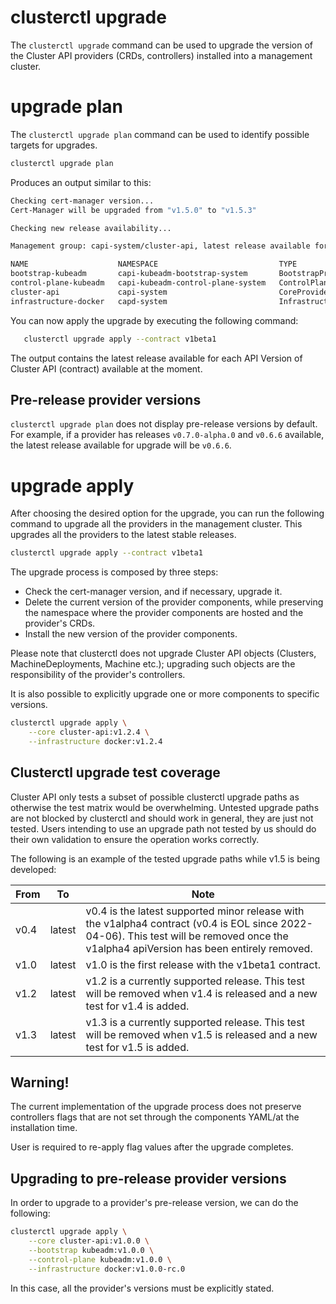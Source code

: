 # clusterctl upgrade

The `clusterctl upgrade` command can be used to upgrade the version of the Cluster API providers (CRDs, controllers)
installed into a management cluster.

# upgrade plan

The `clusterctl upgrade plan` command can be used to identify possible targets for upgrades.

```bash
clusterctl upgrade plan
```

Produces an output similar to this:

```bash
Checking cert-manager version...
Cert-Manager will be upgraded from "v1.5.0" to "v1.5.3"

Checking new release availability...

Management group: capi-system/cluster-api, latest release available for the v1beta1 API Version of Cluster API (contract):

NAME                    NAMESPACE                           TYPE                     CURRENT VERSION   NEXT VERSION
bootstrap-kubeadm       capi-kubeadm-bootstrap-system       BootstrapProvider        v0.4.0           v1.0.0
control-plane-kubeadm   capi-kubeadm-control-plane-system   ControlPlaneProvider     v0.4.0           v1.0.0
cluster-api             capi-system                         CoreProvider             v0.4.0           v1.0.0
infrastructure-docker   capd-system                         InfrastructureProvider   v0.4.0           v1.0.0
```

You can now apply the upgrade by executing the following command:

```bash
   clusterctl upgrade apply --contract v1beta1
```

The output contains the latest release available for each API Version of Cluster API (contract)
available at the moment.

<aside class="note">

<h1> Pre-release provider versions </h1>

`clusterctl upgrade plan` does not display pre-release versions by default. For
example, if a provider has releases `v0.7.0-alpha.0` and `v0.6.6` available, the latest
release available for upgrade will be `v0.6.6`.

</aside>

# upgrade apply

After choosing the desired option for the upgrade, you can run the following
command to upgrade all the providers in the management cluster. This upgrades
all the providers to the latest stable releases.

```bash
clusterctl upgrade apply --contract v1beta1
```

The upgrade process is composed by three steps:

* Check the cert-manager version, and if necessary, upgrade it.
* Delete the current version of the provider components, while preserving the namespace where the provider components
  are hosted and the provider's CRDs.
* Install the new version of the provider components.

Please note that clusterctl does not upgrade Cluster API objects (Clusters, MachineDeployments, Machine etc.); upgrading
such objects are the responsibility of the provider's controllers.

It is also possible to explicitly upgrade one or more components to specific versions.

```bash
clusterctl upgrade apply \
    --core cluster-api:v1.2.4 \
    --infrastructure docker:v1.2.4
```

<aside class="note warning">

<h1>Clusterctl upgrade test coverage</h1>

Cluster API only tests a subset of possible clusterctl upgrade paths as otherwise the test matrix would be overwhelming.
Untested upgrade paths are not blocked by clusterctl and should work in general, they are just not tested. Users 
intending to use an upgrade path not tested by us should do their own validation to ensure the operation works correctly.

The following is an example of the tested upgrade paths while v1.5 is being developed:

| From | To     | Note                                                                                                                                                                                    |
|------|--------|-----------------------------------------------------------------------------------------------------------------------------------------------------------------------------------------|
| v0.4 | latest | v0.4 is the latest supported minor release with the v1alpha4 contract (v0.4 is EOL since 2022-04-06). This test will be removed once the v1alpha4 apiVersion has been entirely removed. |
| v1.0 | latest | v1.0 is the first release with the v1beta1 contract.                                                                                                                                    |
| v1.2 | latest | v1.2 is a currently supported release. This test will be removed when v1.4 is released and a new test for v1.4 is added.                                                                |
| v1.3 | latest | v1.3 is a currently supported release. This test will be removed when v1.5 is released and a new test for v1.5 is added.                                                                |

</aside>

<aside class="note warning">

<h1>Warning!</h1>

The current implementation of the upgrade process does not preserve controllers flags that are not set through the
components YAML/at the installation time.

User is required to re-apply flag values after the upgrade completes.

</aside>

<aside class="note warning">

<h1> Upgrading to pre-release provider versions </h1>

In order to upgrade to a provider's pre-release version, we can do
the following:

```bash
clusterctl upgrade apply \
    --core cluster-api:v1.0.0 \
    --bootstrap kubeadm:v1.0.0 \
    --control-plane kubeadm:v1.0.0 \
    --infrastructure docker:v1.0.0-rc.0
```

In this case, all the provider's versions must be explicitly stated.

</aside>
